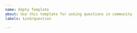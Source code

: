 ```yaml
---
name: Empty Template
about: Use this template for asking questions in community
labels: kind/question

---
```


<!--  Thanks for sending an issue! Here are some tips for you:

If this is your first time, please read our contributor guidelines: https://tinyms.readthedocs.io/en/latest/community/contributing.html
-->
